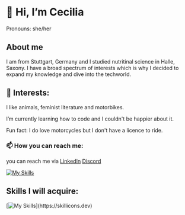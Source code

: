 # 👋 Hi, I’m Cecilia
Pronouns: she/her
## About me

I am from Stuttgart, Germany and I studied nutritinal science in Halle, Saxony. I have a broad spectrum of interests which is why I decided to expand my knowledge and dive into the techworld. 
## 👀 Interests:
I like animals, feminist literature and motorbikes.

I’m currently learning how to code and I couldn't be happier about it.

Fun fact: I do love motorcycles but I don't have a licence to ride.
### 📫 How you can reach me:
you can reach me via [LinkedIn](https://www.linkedin.com/in/cecilia-bartlewski-328b94309/) [Discord](https://discord.com/channels/@me) 

[![My Skills](https://skillicons.dev/icons?i=linkedin,discord)](https://skillicons.dev)

## Skills I will acquire: 
[![My Skills](https://skillicons.dev/icons?i=js,css,html,react,)](https://skillicons.dev)
<!---
cc-co-code/cc-co-code is a ✨ special ✨ repository because its `README.md` (this file) appears on your GitHub profile.
You can click the Preview link to take a look at your changes.
--->
